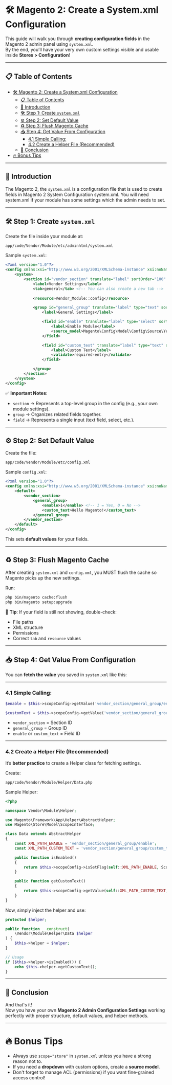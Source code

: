 # 🛠️ Magento 2: Create a System.xml Configuration

This guide will walk you through **creating configuration fields** in the Magento 2 admin panel using `system.xml`.  
By the end, you’ll have your very own custom settings visible and usable inside **Stores > Configuration**!

---

## 📋 Table of Contents

- [🛠️ Magento 2: Create a System.xml Configuration](#️-magento-2-create-a-systemxml-configuration)
  - [📋 Table of Contents](#-table-of-contents)
  - [📖 Introduction](#-introduction)
  - [🛠️ Step 1: Create `system.xml`](#️-step-1-create-systemxml)
  - [⚙️ Step 2: Set Default Value](#️-step-2-set-default-value)
  - [♻️ Step 3: Flush Magento Cache](#️-step-3-flush-magento-cache)
  - [📥 Step 4: Get Value From Configuration](#-step-4-get-value-from-configuration)
    - [4.1 Simple Calling:](#41-simple-calling)
    - [4.2 Create a Helper File (Recommended)](#42-create-a-helper-file-recommended)
  - [🎯 Conclusion](#-conclusion)
- [🔥 Bonus Tips](#-bonus-tips)

---

## 📖 Introduction

The Magento 2, the `system.xml` is a configuration file that is used to create fields in Magento 2 System Configuration system.xml. You will need system.xml if your module has some settings which the admin needs to set.

---

## 🛠️ Step 1: Create `system.xml`

Create the file inside your module at:

```plaintext
app/code/Vendor/Module/etc/adminhtml/system.xml
```

Sample `system.xml`:

```xml
<?xml version="1.0"?>
<config xmlns:xsi="http://www.w3.org/2001/XMLSchema-instance" xsi:noNamespaceSchemaLocation="urn:magento:module:Magento_Config:etc/system_file.xsd">
    <system>
        <section id="vendor_section" translate="label" sortOrder="100" showInDefault="1" showInWebsite="1" showInStore="1">
            <label>Vendor Settings</label>
            <tab>general</tab> <!-- You can also create a new tab -->
            
            <resource>Vendor_Module::config</resource>

            <group id="general_group" translate="label" type="text" sortOrder="10" showInDefault="1" showInWebsite="1" showInStore="1">
                <label>General Settings</label>

                <field id="enable" translate="label" type="select" sortOrder="10" showInDefault="1" showInWebsite="1" showInStore="1">
                    <label>Enable Module</label>
                    <source_model>Magento\Config\Model\Config\Source\Yesno</source_model>
                </field>

                <field id="custom_text" translate="label" type="text" sortOrder="20" showInDefault="1" showInWebsite="1" showInStore="1">
                    <label>Custom Text</label>
                    <validate>required-entry</validate>
                </field>

            </group>
        </section>
    </system>
</config>
```

✅ **Important Notes**:

- `section` → Represents a top-level group in the config (e.g., your own module settings).
- `group` → Organizes related fields together.
- `field` → Represents a single input (text field, select, etc.).

---

## ⚙️ Step 2: Set Default Value

Create the file:

```plaintext
app/code/Vendor/Module/etc/config.xml
```

Sample `config.xml`:

```xml
<?xml version="1.0"?>
<config xmlns:xsi="http://www.w3.org/2001/XMLSchema-instance" xsi:noNamespaceSchemaLocation="urn:magento:framework:App/etc/config.xsd">
    <default>
        <vendor_section>
            <general_group>
                <enable>1</enable> <!-- 1 = Yes, 0 = No -->
                <custom_text>Hello Magento!</custom_text>
            </general_group>
        </vendor_section>
    </default>
</config>
```

This sets **default values** for your fields.

---

## ♻️ Step 3: Flush Magento Cache

After creating `system.xml` and `config.xml`, you MUST flush the cache so Magento picks up the new settings.

Run:

```bash
php bin/magento cache:flush
php bin/magento setup:upgrade
```

🔵 **Tip**: If your field is still not showing, double-check:

- File paths
- XML structure
- Permissions
- Correct `tab` and `resource` values

---

## 📥 Step 4: Get Value From Configuration

You can **fetch the value** you saved in `system.xml` like this:

---

### 4.1 Simple Calling:

```php
$enable = $this->scopeConfig->getValue('vendor_section/general_group/enable', \Magento\Store\Model\ScopeInterface::SCOPE_STORE);

$customText = $this->scopeConfig->getValue('vendor_section/general_group/custom_text', \Magento\Store\Model\ScopeInterface::SCOPE_STORE);
```

- `vendor_section` = Section ID
- `general_group` = Group ID
- `enable` or `custom_text` = Field ID

---

### 4.2 Create a Helper File (Recommended)

It’s **better practice** to create a Helper class for fetching settings.

Create:

```plaintext
app/code/Vendor/Module/Helper/Data.php
```

Sample Helper:

```php
<?php

namespace Vendor\Module\Helper;

use Magento\Framework\App\Helper\AbstractHelper;
use Magento\Store\Model\ScopeInterface;

class Data extends AbstractHelper
{
    const XML_PATH_ENABLE = 'vendor_section/general_group/enable';
    const XML_PATH_CUSTOM_TEXT = 'vendor_section/general_group/custom_text';

    public function isEnabled()
    {
        return $this->scopeConfig->isSetFlag(self::XML_PATH_ENABLE, ScopeInterface::SCOPE_STORE);
    }

    public function getCustomText()
    {
        return $this->scopeConfig->getValue(self::XML_PATH_CUSTOM_TEXT, ScopeInterface::SCOPE_STORE);
    }
}
```

Now, simply inject the helper and use:

```php
protected $helper;

public function __construct(
    \Vendor\Module\Helper\Data $helper
) {
    $this->helper = $helper;
}

// Usage
if ($this->helper->isEnabled()) {
    echo $this->helper->getCustomText();
}
```

---

## 🎯 Conclusion

And that's it!  
Now you have your own **Magento 2 Admin Configuration Settings** working perfectly with proper structure, default values, and helper methods.

---

# 🔥 Bonus Tips

- Always use `scope="store"` in `system.xml` unless you have a strong reason not to.
- If you need a **dropdown** with custom options, create a **source model**.
- Don't forget to manage ACL (permissions) if you want fine-grained access control!
